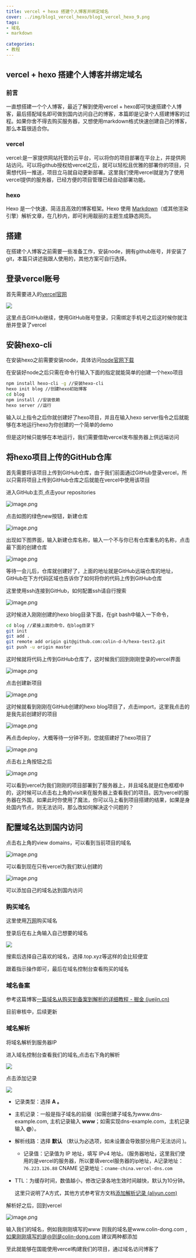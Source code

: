 ```yaml
---
title: vercel + hexo 搭建个人博客并绑定域名
cover: ../img/blog1_vercel_hexo/blog1_vercel_hexo_9.png
tags:
- 域名
- markdown
  
categories:
- 教程
---
```

## vercel + hexo 搭建个人博客并绑定域名

### 前言

一直想搭建一个个人博客，最近了解到使用vercel + hexo即可快速搭建个人博客，最后搭配域名即可做到国内访问自己的博客，本篇即是记录个人搭建博客的过程。如果你舍不得去购买服务器，又想使用markdown格式快速创建自己的博客，那么本篇很适合你。

### vercel

vercel:是一家提供网站托管的云平台，可以将你的项目部署在平台上，并提供网站访问。可以将github授权给vercel之后，就可以轻松且优雅的部署你的项目，只需想代码一推送，项目立马就自动更新部署。这里我们使用vercel就是为了使用vercel提供的服务器，已经方便的项目管理已经自动部署功能。

### hexo

Hexo 是一个快速、简洁且高效的博客框架。Hexo 使用 [Markdown](http://daringfireball.net/projects/markdown/)（或其他渲染引擎）解析文章，在几秒内，即可利用靓丽的主题生成静态网页。

## 搭建

在搭建个人博客之前需要一些准备工作，安装node，拥有github账号，并安装了git，本篇只讲述我跟人使用的，其他方案可自行选择。

## 登录vercel账号

首先需要进入的[vercel官网](https://vercel.com/login)

![](../img/blog1_vercel_hexo/blog1_vercel_hexo_1.png)

这里点击GitHub继续，使用GitHub账号登录，只需绑定手机号之后这时候你就注册并登录了vercel

## 安装hexo-cli

在安装hexo之前需要安装node，具体访问[node官网下载]()

在安装好node之后只需在命令行输入下面的指定就能简单的创建一个hexo项目

```bash
npm install hexo-cli -g //安装hexo-cli
hexo init blog //创建hexo初始博客
cd blog
npm install //安装依赖
hexo server //运行
```

输入以上指令之后你就创建好了hexo项目，并且在输入hexo server指令之后就能够在本地运行hexo为你创建的一个简单的demo

但是这时候只能够在本地运行，我们需要借助vercel发布服务器上供远端访问

## 将hexo项目上传的GitHub仓库

首先需要将该项目上传到GitHub仓库，由于我们前面通过GitHub登录vercel，所以只需将项目上传到GitHub仓库之后就能在vercel中使用该项目

进入GitHub主页,点击your repositories

![image.png](../img/blog1_vercel_hexo/blog1_vercel_hexo_2.png)

点击如图的绿色new按钮，新建仓库

![image.png](../img/blog1_vercel_hexo/blog1_vercel_hexo_3.png)

出现如下图界面，输入新建仓库名称，输入一个不与你已有仓库重名的名称，点击最下面的创建仓库

![image.png](../img/blog1_vercel_hexo/blog1_vercel_hexo_4.png)

等待一会儿后，仓库就创建好了，上面的地址就是GitHub远端仓库的地址，GitHub在下方代码区域也告诉你了如何将你的代码上传到GitHub仓库

这里使用ssh连接到GitHub，如何配置ssh请自行搜索

![image.png](../img/blog1_vercel_hexo/blog1_vercel_hexo_5.png)

这时候进入刚刚创建的hexo blog目录下面，在git bash中输入一下命令，

```bash
cd blog //紧接上面的命令，在blog目录下
git init
git add .
git remote add origin git@github.com:colin-d-h/hexo-test2.git
git push -u origin master
```

这时候就将代码上传到GitHub仓库了，这时候我们回到刚刚登录的vercel界面

![image.png](../img/blog1_vercel_hexo/blog1_vercel_hexo_6.png)

点击创建新项目

![image.png](../img/blog1_vercel_hexo/blog1_vercel_hexo_7.png)

这时候就看到刚刚在GitHub创建的hexo blog项目了，点击import，这里我点击的是我先前创建好的项目

![image.png](../img/blog1_vercel_hexo/blog1_vercel_hexo_8.png)

再点击deploy，大概等待一分钟不到，您就搭建好了hexo项目了

![image.png](../img/blog1_vercel_hexo/blog1_vercel_hexo_9.png)

点击右上角按钮之后

![image.png](../img/blog1_vercel_hexo/blog1_vercel_hexo_10.png)

可以看到vercel为我们刚刚的项目部署到了服务器上，并且域名就是红色框框中的，这时候可以点击右上角的visit来在服务器上查看我们的项目。因为vercel的服务器在外国，如果此时你使用了魔法，你可以马上看到项目搭建的结果，如果是身处国内节点，则无法访问，那么改如何解决这个问题的？

## 配置域名达到国内访问

点击右上角的view domains，可以看到当前项目的域名

![image.png](../img/blog1_vercel_hexo/blog1_vercel_hexo_11.png)

可以看到现在只有vercel为我们默认创建的

![image.png](../img/blog1_vercel_hexo/blog1_vercel_hexo_12.png)

可以添加自己的域名达到国内访问

### 购买域名

这里使用[万网](https://wanwang.aliyun.com/)购买域名

登录后在右上角输入自己想要的域名

![](../img/blog1_vercel_hexo/13.png)

搜索后选择自己喜欢的域名，选择.top.xyz等这样的会比较便宜

跟着指示操作即可，最后在域名控制台查看购买的域名

### 域名备案

参考这篇博客[一篇域名从购买到备案到解析的详细教程 - 掘金 (juejin.cn)](https://juejin.cn/post/7052257775270756366)

目前审核中，后续更新

### 域名解析

将域名解析到服务器IP

进入域名控制台查看我们的域名,点击右下角的解析

![](../img/blog1_vercel_hexo/14.png)

点击添加记录

![](../img/blog1_vercel_hexo/15.png)

- 记录类型：选择 **A 。**

- 主机记录：一般是指子域名的前缀（如需创建子域名为www.dns-example.com, 主机记录输入 **www**；如需实现dns-example.com，主机记录输入 **@**）。

- 解析线路：选择 **默认** （默认为必选项，如未设置会导致部分用户无法访问 )。

  - 记录值：记录值为 IP 地址，填写 IPv4 地址。（服务器地址，这里我们使用的是vercel的服务器，所以要填vercel服务器的ip地址，A记录地址：`76.223.126.88` CNAME 记录地址：`cname-china.vercel-dns.com`

- TTL：为缓存时间，数值越小，修改记录各地生效时间越快，默认为10分钟。

  这里只说明了A方式，其他方式参考官方文档[添加解析记录 (aliyun.com)](https://help.aliyun.com/document_detail/29725.html?spm=a2c1d.8251892.help.dexternal.49ea5b76h7HreQ)

解析好之后，回到vercel

![image.png](../img/blog1_vercel_hexo/blog1_vercel_hexo_12.png)

输入我们的域名，例如我刚刚填写的www 则我的域名是www.colin-dong.com , 如果刚刚填写的是@则是colin-dong.com 建议两种都添加

至此就能够在国能使用vercel构建我们的项目，通过域名访问博客了
